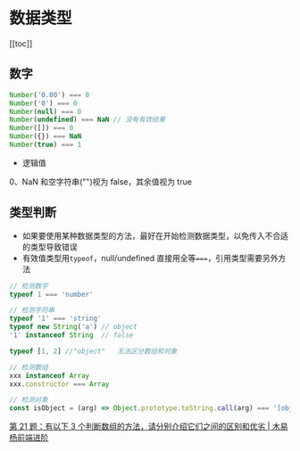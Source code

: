 # 数据类型
[[toc]]

## 数字

```js
Number('0.00') === 0
Number('0') === 0
Number(null) === 0
Number(undefined) === NaN // 没有有效结果
Number([]) === 0
Number({}) === NaN
Number(true) === 1
```

- 逻辑值

0、NaN 和空字符串("")视为 false，其余值视为 true

## 类型判断

- 如果要使用某种数据类型的方法，最好在开始检测数据类型，以免传入不合适的类型导致错误
- 有效值类型用`typeof`，null/undefined 直接用全等`===`，引用类型需要另外方法

```js
// 检测数字
typeof 1 === 'number'

// 检测字符串
typeof '1' === 'string'
typeof new String('a') // object
'1' instanceof String  // false

typeof [1, 2] //"object"   无法区分数组和对象

// 检测数组
xxx instanceof Array
xxx.constructor === Array

// 检测对象
const isObject = (arg) => Object.prototype.toString.call(arg) === '[object Object]';
```

[第 21 题：有以下 3 个判断数组的方法，请分别介绍它们之间的区别和优劣 | 木易杨前端进阶](https://muyiy.vip/question/js/21.html)
